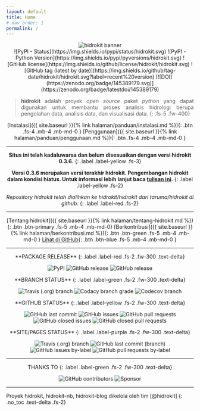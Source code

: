 ```yaml
---
layout: default
title: Home
# nav_order: 1
permalink: /
---
```

<div align="center">
  <img src="{{ site.baseurl }}/assets/images/presskit/hidrokit-800x200.jpg" alt="hidrokit banner"><br>
</div>
<div align="center" markdown="1">
![PyPI - Status](https://img.shields.io/pypi/status/hidrokit.svg)
![PyPI - Python Version](https://img.shields.io/pypi/pyversions/hidrokit.svg)
![GitHub license](https://img.shields.io/github/license/hidrokit/hidrokit.svg)
![GitHub tag (latest by date)](https://img.shields.io/github/tag-date/hidrokit/hidrokit.svg?label=recent%20version)
[![DOI](https://zenodo.org/badge/145389179.svg)](https://zenodo.org/badge/latestdoi/145389179)
</div>

<div align="justify" markdown="1">

>  **hidrokit** adalah proyek _open source_ paket *python* yang dapat digunakan untuk membantu proses analisis hidrologi berupa pengolahan data, analisis data, dan visualisasi data.
{: .fs-5 .fw-400}
</div>

<div align="center" markdown="1">

[Instalasi]({{ site.baseurl }}{% link halaman/panduan/instalasi.md %}){: .btn .fs-4 .mb-4 .mb-md-0 }
[Penggunaan]({{ site.baseurl }}{% link halaman/panduan/penggunaan.md %}){: .btn .fs-4 .mb-4 .mb-md-0 }

----

<div align="center" markdown="1">

__Situs ini telah kadaluwarsa dan belum disesuaikan dengan versi hidrokit 0.3.6.__
{: .label .label-yellow .fs-3}

**Versi 0.3.6 merupakan versi terakhir hidrokit. Pengembangan hidrokit dalam kondisi hiatus. Untuk informasi lebih lanjut baca [tulisan ini](https://medium.com/@taruma/hidrokit-pada-tahun-2020-c00cd8860c0e).**
{: .label .label-yellow .fs-2}

_Repository hidrokit telah dialihkan ke hidrokit/hidrokit dari taruma/hidrokit di github._
{: .label .label-red .fs-2}
</div>

----

[Tentang hidrokit]({{ site.baseurl }}{% link halaman/tentang-hidrokit.md %}){: .btn .btn-primary .fs-5 .mb-4 .mb-md-0}
[Berkontribusi]({{ site.baseurl }}{% link halaman/berkontribusi.md %}){: .btn .btn-green .fs-5 .mb-4 .mb-md-0 }
[Lihat di GitHub](//github.com/hidrokit/hidrokit){: .btn .btn-blue .fs-5 .mb-4 .mb-md-0 }



</div>

---
<div align="center" markdown="1">
**PACKAGE RELEASE**
{: .label .label-red .fs-2 .fw-300 .text-delta}

![PyPI](https://img.shields.io/pypi/v/hidrokit.svg?label=on%20PyPI&style=flat-square)
![GitHub release](https://img.shields.io/github/release/hidrokit/hidrokit.svg?label=on%20GitHub&style=flat-square)
![GitHub release](https://img.shields.io/github/release-pre/hidrokit/hidrokit.svg?label=on%20GitHub%20%28pre%29&style=flat-square)
</div>

<div align="center" markdown="1">
**BRANCH STATUS**
{: .label .label-green .fs-2 .fw-300 .text-delta}

![Travis (.org) branch](https://img.shields.io/travis/hidrokit/hidrokit/master.svg?label=master&logo=travis&style=flat-square)
![Codacy branch grade](https://img.shields.io/codacy/grade/4e7531e009dc49d682b4e1049be7971c/master.svg?label=master&logo=codacy&style=flat-square)
![Codecov branch](https://img.shields.io/codecov/c/github/hidrokit/hidrokit/master.svg?label=master&logo=codecov&style=flat-square)

</div>

<div align="center" markdown="1">
**GITHUB STATUS**
{: .label .label-yellow .fs-2 .fw-300 .text-delta}

![GitHub last commit](https://img.shields.io/github/last-commit/hidrokit/hidrokit.svg?style=flat-square)
![GitHub issues](https://img.shields.io/github/issues/hidrokit/hidrokit.svg?style=flat-square)
![GitHub pull requests](https://img.shields.io/github/issues-pr/hidrokit/hidrokit.svg?style=flat-square)
![GitHub closed issues](https://img.shields.io/github/issues-closed/hidrokit/hidrokit.svg?style=flat-square)
![GitHub closed pull requests](https://img.shields.io/github/issues-pr-closed/hidrokit/hidrokit.svg?style=flat-square)

</div>

<div align="center" markdown="1">
**SITE/PAGES STATUS**
{: .label .label-purple .fs-2 .fw-300 .text-delta}

![Travis (.org) branch](https://img.shields.io/travis/hidrokit/hidrokit/gh-pages.svg?style=flat-square)
![GitHub last commit (branch)](https://img.shields.io/github/last-commit/hidrokit/hidrokit/gh-pages.svg?style=flat-square)
![GitHub issues by-label](https://img.shields.io/github/issues/hidrokit/hidrokit/site.svg?style=flat-square)
![GitHub pull requests by-label](https://img.shields.io/github/issues-pr/hidrokit/hidrokit/site.svg?style=flat-square)
</div>

---
<div align="center" markdown="1">
THANKS TO
{: .label .label-green .fs-2 .fw-300 .text-delta}

![GitHub contributors](https://img.shields.io/github/contributors/hidrokit/hidrokit.svg?style=flat-square)
![Sponsor](https://img.shields.io/badge/sponsored%20by-LKO-green.svg?style=flat-square)
</div>

---
<div align="left" markdown="1">
Proyek hidrokit, hidrokit-nb, hidrokit-blog dikelola oleh tim [@hidrokit]
{: .no_toc .text-delta .fs-2}
</div>

[@hidrokit]: https://hidrokit.github.io
